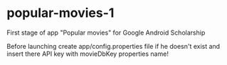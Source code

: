 # popular-movies-1

First stage of app "Popular movies" for Google Android Scholarship

Before launching create app/config.properties file if he doesn't exist and insert there API key with movieDbKey properties name!